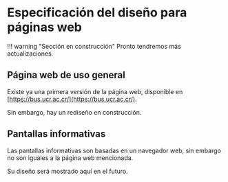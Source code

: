 # Especificación del diseño para páginas web

!!! warning "Sección en construcción"
    Pronto tendremos más actualizaciones.

## Página web de uso general

Existe ya una primera versión de la página web, disponible en [https://bus.ucr.ac.cr/](https://bus.ucr.ac.cr/).

Sin embargo, hay un rediseño en construcción.

## Pantallas informativas

Las pantallas informativas son basadas en un navegador web, sin embargo no son iguales a la página web mencionada.

Su diseño será mostrado aquí en el futuro.
